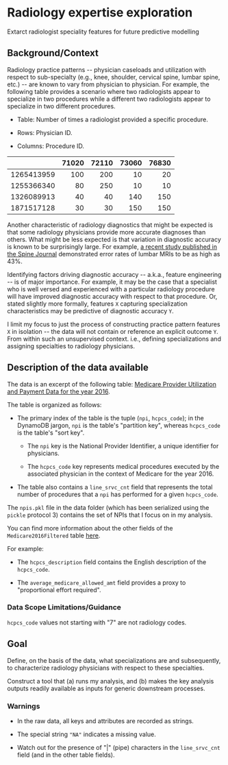 # Radiology expertise exploration 
Extarct radiologist speciality features for future predictive modelling

## Background/Context

Radiology practice patterns -- physician caseloads and utilization with
respect to sub-specialty (e.g., knee, shoulder, cervical spine, lumbar spine,
etc.) -- are known to vary from physician to physician.
For example, the following table provides a scenario where two
radiologists appear to specialize in two procedures while a different two
radiologists appear to specialize in two different procedures.

- Table: Number of times a radiologist provided a specific procedure.

- Rows: Physician ID.

- Columns: Procedure ID.

|          |71020|72110|73060|76830|
|----------|----:|----:|----:|----:|
|1265413959| 100 | 200 |  10 |  20 |
|1255366340|  80 | 250 |  10 |  10 |
|1326089913|  40 |  40 | 140 | 150 |
|1871517128|  30 |  30 | 150 | 150 |

Another characteristic of radiology diagnostics that might be expected is that
some radiology physicians provide more accurate diagnoses than others.
What might be less expected is that variation in diagnostic accuracy is known
to be surprisingly large.
For example,
[a recent study published in the Spine Journal](http://www.thespinejournalonline.com/article/S1529-9430(16)31093-2/pdf)
demonstrated error rates of lumbar MRIs to be as high as 43%.

Identifying factors driving diagnostic accuracy -- a.k.a., feature
engineering -- is of  major importance.  For example, it
may be the case that a specialist who is well versed and experienced
with a particular radiology procedure will have improved diagnostic
accuracy with respect to that procedure.  Or, stated slightly more
formally, features `X` capturing specialization characteristics may
be predictive of diagnostic accuracy `Y`.

I limit my focus to just the process of
constructing practice pattern features `X` in isolation -- the data
will not contain or reference an explicit outcome `Y`.
From within such an unsupervised context. i.e., defining specializations and assigning
specialties to radiology physicians.

## Description of the data available

The data is an excerpt of the following table:
[Medicare Provider Utilization and Payment Data for the year 2016](https://data.cms.gov/use-agreement?id=utc4-f9xp&name=Medicare%20Provider%20Utilization%20and%20Payment%20Data:%20Physician%20and%20Other%20Supplier%20PUF%20CY2016).

The table is organized as follows:

- The primary index of the table is the tuple (`npi`, `hcpcs_code`); in the
  DynamoDB jargon, `npi` is the table's "partition key", whereas `hcpcs_code`
  is the table's "sort key".

  - The `npi` key is the National Provider Identifier, a unique identifier
    for physicians.

  - The `hcpcs_code` key represents medical procedures executed by the
    associated physician in the context of Medicare for the year 2016.

- The table also contains a `line_srvc_cnt` field that represents the total
  number of procedures that a `npi` has performed for a given `hcpcs_code`.

The `npis.pkl` file in the data folder (which has been serialized
using the `pickle` protocol 3) contains the set of NPIs that I  focus
on in my analysis.

You can find more information about the other fields of the
`Medicare2016Filtered` table
[here](https://data.cms.gov/use-agreement?id=utc4-f9xp&name=Medicare%20Provider%20Utilization%20and%20Payment%20Data:%20Physician%20and%20Other%20Supplier%20PUF%20CY2016).

For example:

- The `hcpcs_description` field contains the English description of the
  `hcpcs_code`.

- The `average_medicare_allowed_amt` field provides a proxy to
  "proportional effort required".

### Data Scope Limitations/Guidance

 `hcpcs_code` values not starting with "7" are not radiology
  codes.


## Goal

Define, on the basis of the data, what specializations are and subsequently,
to characterize radiology physicians with respect to these specialties.


Construct a tool that
(a) runs my analysis, and (b) makes the key analysis outputs readily
available as inputs for generic downstream processes.


### Warnings

- In the raw data, all keys and attributes are recorded
  as strings.

- The special string `"NA"` indicates a missing value.

- Watch out for the presence of "|" (pipe) characters in the `line_srvc_cnt`
  field (and in the other table fields).




